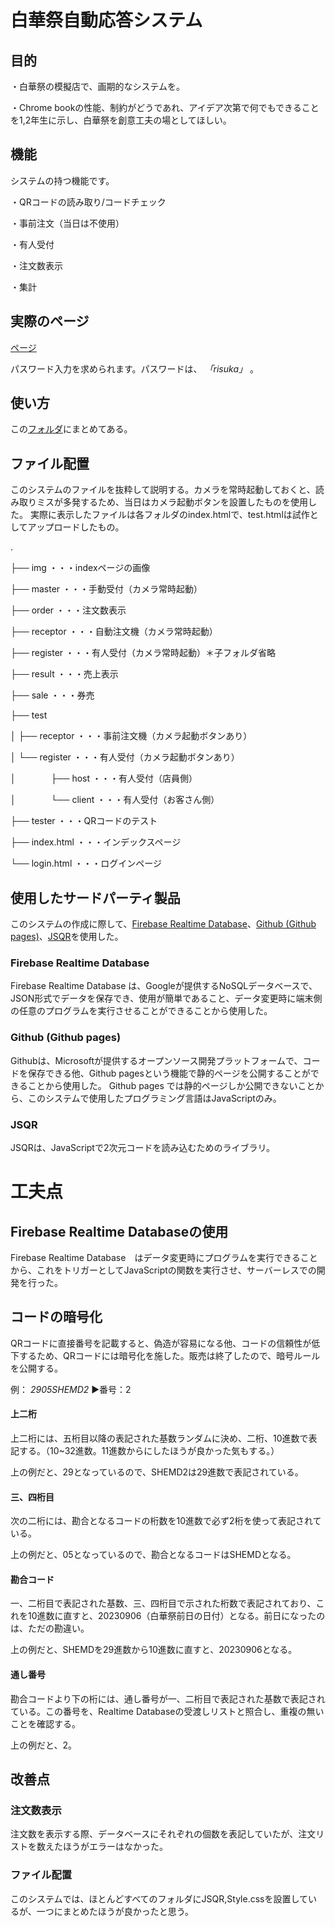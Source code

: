 # 白華祭自動応答システム
## 目的
・白華祭の模擬店で、画期的なシステムを。

・Chrome bookの性能、制約がどうであれ、アイデア次第で何でもできることを1,2年生に示し、白華祭を創意工夫の場としてほしい。

## 機能
システムの持つ機能です。

・QRコードの読み取り/コードチェック

・事前注文（当日は不使用）

・有人受付

・注文数表示

・集計

## 実際のページ
[ページ](https://gobousei.github.io/hakkasai)

パスワード入力を求められます。パスワードは、 *「risuka」* 。

## 使い方
この[フォルダ](https://github.com/Gobousei/hakkasai/tree/main/how-to-use)にまとめてある。

## ファイル配置

このシステムのファイルを抜粋して説明する。カメラを常時起動しておくと、読み取りミスが多発するため、当日はカメラ起動ボタンを設置したものを使用した。
実際に表示したファイルは各フォルダのindex.htmlで、test.htmlは試作としてアップロードしたもの。

.

├── img            ・・・indexページの画像

├── master         ・・・手動受付（カメラ常時起動）

├── order          ・・・注文数表示

├── receptor       ・・・自動注文機（カメラ常時起動）

├── register       ・・・有人受付（カメラ常時起動）＊子フォルダ省略

├── result         ・・・売上表示

├── sale           ・・・券売

├── test

│   ├── receptor   ・・・事前注文機（カメラ起動ボタンあり）

│   └── register   ・・・有人受付（カメラ起動ボタンあり）

│　　　　├── host   ・・・有人受付（店員側）

│　　　　└── client ・・・有人受付（お客さん側） 

├── tester         ・・・QRコードのテスト

├── index.html     ・・・インデックスページ

└── login.html     ・・・ログインページ

## 使用したサードパーティ製品
このシステムの作成に際して、[Firebase Realtime Database](https://firebase.google.com/?hl=ja)、[Github (Github pages)](https://github.com)、[JSQR](https://github.com/cozmo/jsQR)を使用した。

### Firebase Realtime Database
Firebase Realtime Database は、Googleが提供するNoSQLデータベースで、JSON形式でデータを保存でき、使用が簡単であること、データ変更時に端末側の任意のプログラムを実行させることができることから使用した。

### Github (Github pages)
Githubは、Microsoftが提供するオープンソース開発プラットフォームで、コードを保存できる他、Github pagesという機能で静的ページを公開することができることから使用した。
Github pages では静的ページしか公開できないことから、このシステムで使用したプログラミング言語はJavaScriptのみ。

### JSQR
JSQRは、JavaScriptで2次元コードを読み込むためのライブラリ。

# 工夫点
## Firebase Realtime Databaseの使用
Firebase Realtime Database　はデータ変更時にプログラムを実行できることから、これをトリガーとしてJavaScriptの関数を実行させ、サーバーレスでの開発を行った。

## コードの暗号化
QRコードに直接番号を記載すると、偽造が容易になる他、コードの信頼性が低下するため、QRコードには暗号化を施した。販売は終了したので、暗号ルールを公開する。

例： *2905SHEMD2* ▶番号：2
#### 上二桁
上二桁には、五桁目以降の表記された基数ランダムに決め、二桁、10進数で表記する。（10~32進数。11進数からにしたほうが良かった気もする。）

上の例だと、29となっているので、SHEMD2は29進数で表記されている。

#### 三、四桁目
次の二桁には、勘合となるコードの桁数を10進数で必ず2桁を使って表記されている。

上の例だと、05となっているので、勘合となるコードはSHEMDとなる。

#### 勘合コード
一、二桁目で表記された基数、三、四桁目で示された桁数で表記されており、これを10進数に直すと、20230906（白華祭前日の日付）となる。前日になったのは、ただの勘違い。

上の例だと、SHEMDを29進数から10進数に直すと、20230906となる。

#### 通し番号
勘合コードより下の桁には、通し番号が一、二桁目で表記された基数で表記されている。この番号を、Realtime Databaseの受渡しリストと照合し、重複の無いことを確認する。

上の例だと、2。

## 改善点
### 注文数表示
注文数を表示する際、データベースにそれぞれの個数を表記していたが、注文リストを数えたほうがエラーはなかった。

### ファイル配置
このシステムでは、ほとんどすべてのフォルダにJSQR,Style.cssを設置しているが、一つにまとめたほうが良かったと思う。
